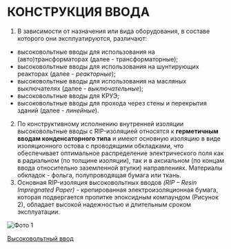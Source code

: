# КОНСТРУКЦИЯ ВВОДА
1. В зависимости от назначения или вида оборудования, в составе которого они эксплуатируются, различают:
* высоковольтные вводы для использования на (авто)трансформаторах (далее - трансформаторные);
* высоковольтные вводы для использования на шунтирующих реакторах (далее - *реакторные*); 
* высоковольтные вводы для использования на масляных выключателях (далее - *выключательные*);
* высоковольтные вводы для КРУЭ;
* высоковольтные вводы для прохода через стены и перекрытия зданий (далее - *линейные*).
2. По конструктивному исполнению внутренней изоляции высоковольтные вводы с RIP-изоляцией относятся к **герметичным вводам конденсаторного типа** и имеют основную изоляцию в виде изоляционного остова с проводящими обкладками, что обеспечивает оптимальное распределение электрического поля как в радиальном (по толщине изоляции), так и в аксиальном (по концам ввода относительно заземленной втулки) направлениях. Материалы обкладок - фольга, полупроводящая бумага или 
ткань.
3. Основная RIP-изоляция высоковольтных вводов *(RIP – Resin Impregnated Paper)* - крепированная электроизоляционная бумага, которая подвергается пропитке эпоксидным компаундом (Рисунок 2), обладает 
высокой надежностью и длительным сроком эксплуатации.

![Фото 1](http://energyland.info/img/news/072017/3814896557c2c918be4fdf408473654d.jpg)

[Высоковольтный ввод](https://otransformatore.ru/silovoj/vvvody-dlya-transformatorov/)
